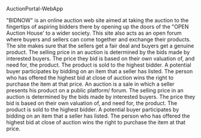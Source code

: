 AuctionPortal-WebApp

"BIDNOW" is an online auction web site aimed at taking the auction to the fingertips of aspiring
bidders there by opening up the doors of the "OPEN Auction House' to a wider society. This
site also acts as an open forum where buyers and sellers can come together and exchange their
products. The site makes sure that the sellers get a fair deal and buyers get a genuine product.
The selling price in an auction is determined by the bids made by interested buyers. The price
they bid is based on their own valuation of, and need for, the product. The product is sold to the
highest bidder. A potential buyer participates by bidding on an item that a seller has listed. The
person who has offered the highest bid at close of auction wins the right to purchase the item at
that price. An auction is a sale in which a seller presents his product on a public platform/ forum.
The selling price in an auction is determined by the bids made by interested buyers. The price
they bid is based on their own valuation of, and need for, the product. The product is sold to the
highest bidder. A potential buyer participates by bidding on an item that a seller has listed. The
person who has offered the highest bid at close of auction wins the right to purchase the item at
that price.

